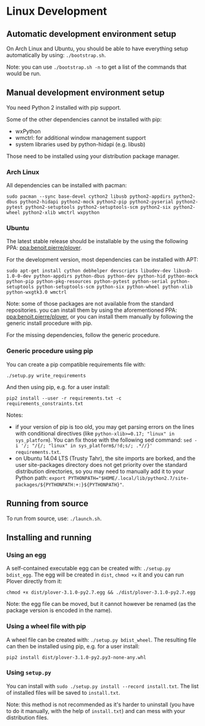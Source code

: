 # Linux Development

## Automatic development environment setup

On Arch Linux and Ubuntu, you should be able to have everything setup automatically by using: `./bootstrap.sh`.

Note: you can use `./bootstrap.sh -n` to get a list of the commands that would be run.

## Manual development environment setup

You need Python 2 installed with pip support.

Some of the other dependencies cannot be installed with pip:

* wxPython
* wmctrl: for additional window management support
* system libraries used by python-hidapi (e.g. libusb)

Those need to be installed using your distribution package manager.

### Arch Linux

All dependencies can be installed with pacman:

`sudo pacman --sync base-devel cython2 libusb python2-appdirs python2-dbus python2-hidapi python2-mock python2-pip python2-pyserial python2-pytest python2-setuptools python2-setuptools-scm python2-six python2-wheel python2-xlib wmctrl wxpython`

### Ubuntu

The latest stable release should be installable by the using the following PPA: [ppa:benoit.pierre/plover](https://launchpad.net/~benoit.pierre/+archive/ubuntu/plover).

For the development version, most dependencies can be installed with APT:

`sudo apt-get install cython debhelper devscripts libudev-dev libusb-1.0-0-dev python-appdirs python-dbus python-dev python-hid python-mock python-pip python-pkg-resources python-pytest python-serial python-setuptools python-setuptools-scm python-six python-wheel python-xlib python-wxgtk3.0 wmctrl`

Note: some of those packages are not available from the standard repositories. you can install them by using the aforementioned PPA: [ppa:benoit.pierre/plover](https://launchpad.net/~benoit.pierre/+archive/ubuntu/plover), or you can install them manually by following the generic install procedure with pip.

For the missing dependencies, follow the generic procedure.

### Generic procedure using pip

You can create a pip compatible requirements file with:

`./setup.py write_requirements`

And then using pip, e.g. for a user install:

`pip2 install --user -r requirements.txt -c requirements_constraints.txt`

Notes:
- if your version of pip is too old, you may get parsing errors on the lines with conditional directives (like `python-xlib>=0.17; "linux" in sys_platform`). You can fix those with the following sed command: `sed -i '/; "/{/; "linux" in sys_platform$/!d;s/; .*//}' requirements.txt`.
- on Ubuntu 14.04 LTS (Trusty Tahr), the site imports are borked, and the user site-packages directory does not get priority over the standard distribution directories, so you may need to manually add it to your Python path: `export PYTHONPATH="$HOME/.local/lib/python2.7/site-packages/${PYTHONPATH:+:}${PYTHONPATH}"`.

## Running from source

To run from source, use: `./launch.sh`.

## Installing and running

### Using an egg

A self-contained executable egg can be created with: `./setup.py bdist_egg`. The egg will be created in `dist`, `chmod +x` it and you can run Plover directly from it:

`chmod +x dist/plover-3.1.0-py2.7.egg && ./dist/plover-3.1.0-py2.7.egg`

Note: the egg file can be moved, but it cannot however be renamed (as the package version is encoded in the name).

### Using a wheel file with pip

A wheel file can be created with: `./setup.py bdist_wheel`. The resulting file can then be installed using pip, e.g. for a user install:

`pip2 install dist/plover-3.1.0-py2.py3-none-any.whl`

### Using `setup.py`

You can install with `sudo ./setup.py install --record install.txt`. The list of installed files will be saved to `install.txt`.

Note: this method is not recommended as it's harder to uninstall (you have to do it manually, with the help of `install.txt`) and can mess with your distribution files.
